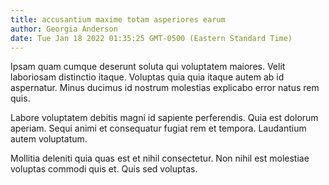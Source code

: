 ```yaml
---
title: accusantium maxime totam asperiores earum
author: Georgia Anderson
date: Tue Jan 18 2022 01:35:25 GMT-0500 (Eastern Standard Time)
---
```

Ipsam quam cumque deserunt soluta qui voluptatem maiores. Velit laboriosam distinctio itaque. Voluptas quia quia itaque autem ab id aspernatur. Minus ducimus id nostrum molestias explicabo error natus rem quis.

 Labore voluptatem debitis magni id sapiente perferendis. Quia est dolorum aperiam. Sequi animi et consequatur fugiat rem et tempora. Laudantium autem voluptatum.

 Mollitia deleniti quia quas est et nihil consectetur. Non nihil est molestiae voluptas commodi quis et. Quis sed voluptas.